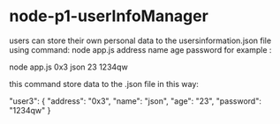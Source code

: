 # node-p1-userInfoManager

users can store their own personal data to the usersinformation.json file using command:
node app.js address name age password
for example : 

node app.js 0x3 json 23 1234qw

this command store data to the .json file in this way: 

"user3": {
    "address": "0x3",
    "name": "json",
    "age": "23",
    "password": "1234qw"
}